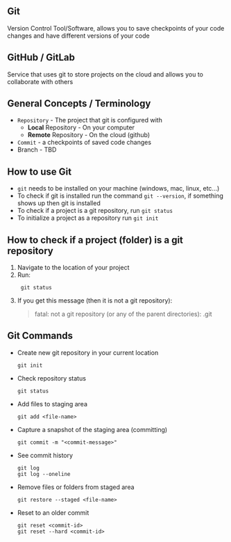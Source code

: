 ## Git 
Version Control Tool/Software, allows you to save checkpoints of your code changes and have different versions of your code

## GitHub / GitLab
Service that uses git to store projects on the cloud and allows you to collaborate with others

## General Concepts / Terminology
- `Repository` - The project that git is configured with
  - **Local** Repository - On your computer
  - **Remote** Repository - On the cloud (github)
- `Commit` - a checkpoints of saved code changes
- Branch - TBD


## How to use Git
- `git` needs to be installed on your machine (windows, mac, linux, etc...)
- To check if git is installed run the command `git --version`, if something shows up then git is installed
- To check if a project is a git repository, run `git status`
- To initialize a project as a repository run `git init`

## How to check if a project (folder) is a git repository
1. Navigate to the location of your project
2. Run:
    ```commandline
     git status
    ```
3. If you get this message (then it is not a git repository):
    >  fatal: not a git repository (or any of the parent directories): .git

## Git Commands
- Create new git repository in your current location
  ```commandline
  git init
  ```
- Check repository status
  ```commandline
  git status
  ```
- Add files to staging area
  ```commandline
  git add <file-name>
  ```
- Capture a snapshot of the staging area (committing)
  ```commandline
  git commit -m "<commit-message>"
  ```
- See commit history
  ```commandline
  git log
  git log --oneline
  ```
- Remove files or folders from staged area
    ```commandline
    git restore --staged <file-name>
    ```
- Reset to an older commit
  ```commandline
  git reset <commit-id>
  git reset --hard <commit-id>
  ```
